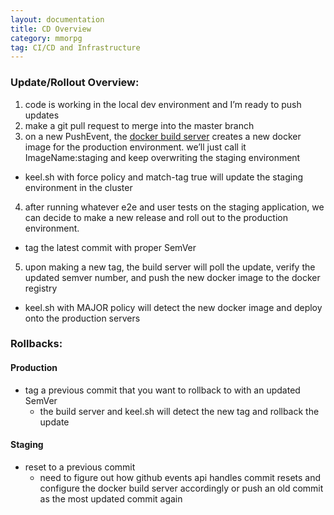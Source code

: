 ```yaml
---
layout: documentation
title: CD Overview
category: mmorpg
tag: CI/CD and Infrastructure
---
```



### Update/Rollout Overview:

1. code is working in the local dev environment and I’m ready to push updates
2. make a git pull request to merge into the master branch
3. on a new PushEvent, the [docker build server](/blog/mmorpg/Docker-Build-Server) creates a new docker image for the production environment.  we’ll just call it ImageName:staging and keep overwriting the staging environment
* keel.sh with force policy and match-tag true will update the staging environment in the cluster
4. after running whatever e2e and user tests on the staging application, we can decide to make a new release and roll out to the production environment.
* tag the latest commit with proper SemVer
5. upon making a new tag, the build server will poll the update, verify the updated semver number, and push the new docker image to the docker registry
* keel.sh with MAJOR policy will detect the new docker image and deploy onto the production servers

### Rollbacks:

#### Production
* tag a previous commit that you want to rollback to with an updated SemVer
	* the build server and keel.sh will detect the new tag and rollback the update

#### Staging
* reset to a previous commit
	* need to figure out how github events api handles commit resets and configure the docker build server accordingly
or push an old commit as the most updated commit again

<br>